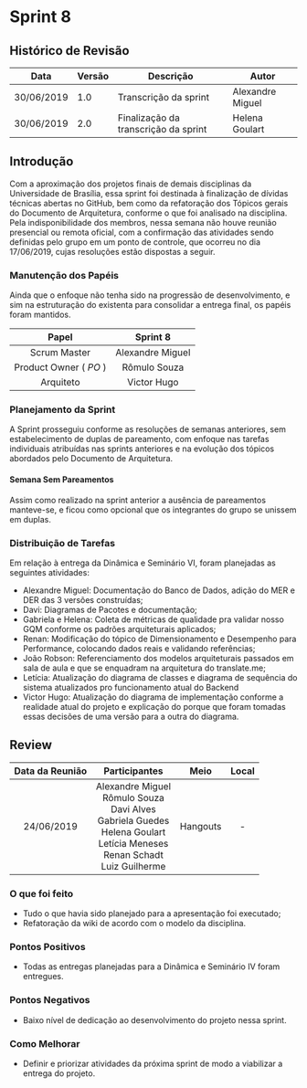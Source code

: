 # Sprint 8

## Histórico de Revisão

  | Data | Versão | Descrição | Autor |
  |---|---|---|---|
  | 30/06/2019 | 1.0 | Transcrição da sprint | Alexandre Miguel |
  | 30/06/2019 | 2.0 | Finalização da transcrição da sprint | Helena Goulart |

## Introdução

Com a aproximação dos projetos finais de demais disciplinas da Universidade de Brasília, essa sprint foi destinada à finalização de dívidas técnicas abertas no GitHub, bem como da refatoração dos Tópicos gerais do Documento de Arquitetura, conforme o que foi analisado na disciplina. Pela indisponibilidade dos membros, nessa semana não houve reunião presencial ou remota oficial, com a confirmação das atividades sendo definidas pelo grupo em um ponto de controle, que ocorreu no dia 17/06/2019, cujas resoluções estão dispostas a seguir.

### Manutenção dos Papéis

Ainda que o enfoque não tenha sido na progressão de desenvolvimento, e sim na estruturação do existenta para consolidar a entrega final, os papéis foram mantidos.

| Papel | Sprint 8 |
|:---: | :---: |
| Scrum Master | Alexandre Miguel |
| Product Owner ( *PO* ) | Rômulo Souza |
| Arquiteto | Victor Hugo |

### Planejamento da Sprint

A Sprint prosseguiu conforme as resoluções de semanas anteriores, sem estabelecimento de duplas de pareamento, com enfoque nas tarefas individuais atribuídas nas sprints anteriores e na evolução dos tópicos abordados pelo Documento de Arquitetura.

#### Semana Sem Pareamentos

Assim como realizado na sprint anterior a ausência de pareamentos manteve-se, e ficou como opcional que os integrantes do grupo se unissem em duplas.

### Distribuição de Tarefas

Em relação à entrega da Dinâmica e Seminário VI, foram planejadas as seguintes atividades:
* Alexandre Miguel: Documentação do Banco de Dados, adição do MER e DER das 3 versões construídas;
* Davi: Diagramas de Pacotes e documentação;
* Gabriela e Helena: Coleta de métricas de qualidade pra validar nosso GQM conforme os padrões arquiteturais aplicados;
* Renan: Modificação do tópico de Dimensionamento e Desempenho para Performance, colocando dados reais e validando referências;
* João Robson: Referenciamento dos modelos arquiteturais passados em sala de aula e que se enquadram na arquitetura do translate.me;
* Letícia: Atualização do diagrama de classes e diagrama de sequência do sistema atualizados pro funcionamento atual do Backend
* Victor Hugo: Atualização do diagrama de implementação conforme a realidade atual do projeto e explicação do porque que foram tomadas essas decisões de uma versão para a outra do diagrama.


## Review

| Data da Reunião | Participantes | Meio | Local |
| :---: | :---: | :---: | :---: |
| 24/06/2019 | Alexandre Miguel <br> Rômulo Souza <br> Davi Alves <br> Gabriela Guedes <br> Helena Goulart <br> Letícia Meneses <br> Renan Schadt <br> Luiz Guilherme | Hangouts | - |

### O que foi feito

- Tudo o que havia sido planejado para a apresentação foi executado;
- Refatoração da wiki de acordo com o modelo da disciplina.

### Pontos Positivos

- Todas as entregas planejadas para a Dinâmica e Seminário IV foram entregues.

### Pontos Negativos

- Baixo nível de dedicação ao desenvolvimento do projeto nessa sprint.

### Como Melhorar

- Definir e priorizar atividades da próxima sprint de modo a viabilizar a entrega do projeto.
